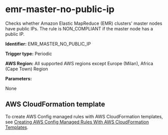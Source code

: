 # emr\-master\-no\-public\-ip<a name="emr-master-no-public-ip"></a>

Checks whether Amazon Elastic MapReduce \(EMR\) clusters' master nodes have public IPs\. The rule is NON\_COMPLIANT if the master node has a public IP\. 

**Identifier:** EMR\_MASTER\_NO\_PUBLIC\_IP

**Trigger type:** Periodic

**AWS Region:** All supported AWS regions except Europe \(Milan\), Africa \(Cape Town\) Region

**Parameters:**

None  

## AWS CloudFormation template<a name="w24aac11c29c17b7d177c15"></a>

To create AWS Config managed rules with AWS CloudFormation templates, see [Creating AWS Config Managed Rules With AWS CloudFormation Templates](aws-config-managed-rules-cloudformation-templates.md)\.